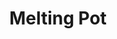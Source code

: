 ---
pid: llb26
title: Melting Pot
location_transcription: Independence Mall
coordinates: "[-75.149978, 39.952278]"
zipcode: '19103'
gen_neighborhood: Center City
neighborhood: Rittenhouse Square,Avenue of The Arts,Logan Square,Fitler Square
outside_phl: 
age: '68'
age_range: 60-69
instagram: 
image_file_name: llb_26.jpg
proposal_transcription: |-
  Grouping of Races:
  Native American
  Caucasian
  African American
  Asian
  Latino
  Asian Indian
topic: African Americans,Latinx,Unity,Race Ethnicity
topic_summary: 0, 0, 0, 0
type: Other No Form
keywords_other: melting pot
credit: Joe LeBlanc
image_labels: 
twitter: 
facebook: 
permalink: "/monuments/llb26/"
layout: item-page
---
